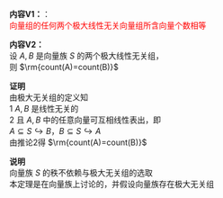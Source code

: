 **内容V1：**：    
<font color=red>向量组的任何两个极大线性无关向量组所含向量个数相等</font>    
    
**内容V2：**    
设 $A,B$ 是向量族 $S$ 的两个极大线性无关组，    
则 $\rm{count(A)=count(B)}$     
    
**证明**    
由极大无关组的定义知    
1  $A,B$ 是线性无关的    
2 且 $A,B$ 中的任意向量可互相线性表出，即    
 $A\subseteq S\hookrightarrow B，    
B\subseteq S\hookrightarrow A$     
由推论2得 $\rm{count(A)=count(B)}$     
    
**说明**    
向量族 $S$ 的秩不依赖与极大无关组的选取    
本定理是在向量族上讨论的，并假设向量族存在极大无关组    

